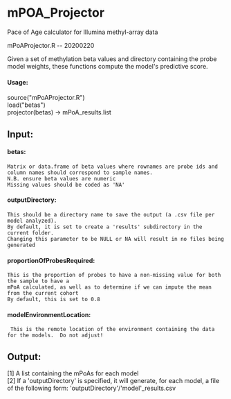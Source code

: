 # mPOA_Projector
Pace of Age calculator for Illumina methyl-array data

mPoAProjector.R -- 20200220
 
Given a set of methylation beta values and directory containing the probe
model weights, these functions compute the model's predictive score.
 
#### Usage:
  source("mPoAProjector.R")  
  load("betas")  
  projector(betas) -> mPoA_results.list  
  
## Input:
####  betas:
    Matrix or data.frame of beta values where rownames are probe ids and  
    column names should correspond to sample names.  
    N.B. ensure beta values are numeric  
    Missing values should be coded as 'NA'  

####  outputDirectory:  
    This should be a directory name to save the output (a .csv file per model analyzed).  
    By default, it is set to create a 'results' subdirectory in the current folder.  
    Changing this parameter to be NULL or NA will result in no files being generated  
  
####  proportionOfProbesRequired:  
    This is the proportion of probes to have a non-missing value for both the sample to have a  
    mPoA calculated, as well as to determine if we can impute the mean from the current cohort  
    By default, this is set to 0.8  
  
####  modelEnvironmentLocation:   
     This is the remote location of the environment containing the data for the models.  Do not adjust!  
  
## Output:  
  [1] A list containing the mPoAs for each model  
  [2] If a 'outputDirectory' is specified, it will generate, for each model, a file of the following form: 'outputDirectory'/'model'_results.csv  

